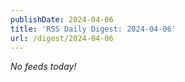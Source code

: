 ```yaml
---
publishDate: 2024-04-06
title: 'RSS Daily Digest: 2024-04-06'
url: /digest/2024-04-06
---
```


_No feeds today!_
